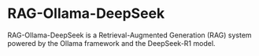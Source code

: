 # RAG-Ollama-DeepSeek
RAG-Ollama-DeepSeek is a Retrieval-Augmented Generation (RAG) system powered by the Ollama framework and the DeepSeek-R1 model.
